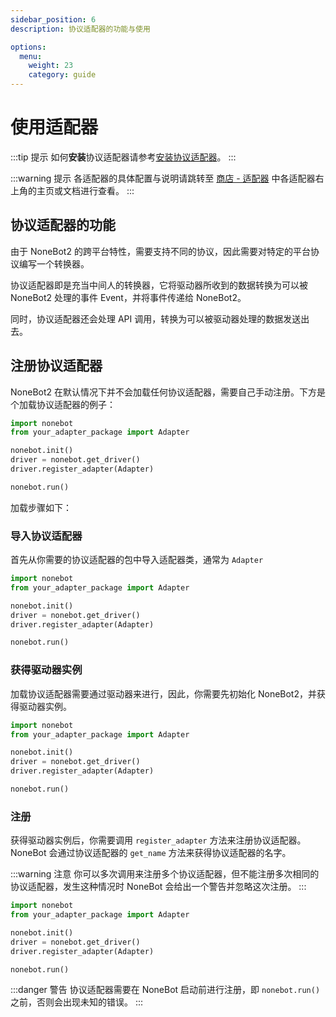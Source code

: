 ```yaml
---
sidebar_position: 6
description: 协议适配器的功能与使用

options:
  menu:
    weight: 23
    category: guide
---
```


# 使用适配器

:::tip 提示
如何**安装**协议适配器请参考[安装协议适配器](../start/install-adapter.mdx)。
:::

:::warning 提示
各适配器的具体配置与说明请跳转至 [商店 - 适配器](/store) 中各适配器右上角的主页或文档进行查看。
:::

## 协议适配器的功能

由于 NoneBot2 的跨平台特性，需要支持不同的协议，因此需要对特定的平台协议编写一个转换器。

协议适配器即是充当中间人的转换器，它将驱动器所收到的数据转换为可以被 NoneBot2 处理的事件 Event，并将事件传递给 NoneBot2。

同时，协议适配器还会处理 API 调用，转换为可以被驱动器处理的数据发送出去。

## 注册协议适配器

NoneBot2 在默认情况下并不会加载任何协议适配器，需要自己手动注册。下方是个加载协议适配器的例子：

```python title=bot.py
import nonebot
from your_adapter_package import Adapter

nonebot.init()
driver = nonebot.get_driver()
driver.register_adapter(Adapter)

nonebot.run()
```

加载步骤如下：

### 导入协议适配器

首先从你需要的协议适配器的包中导入适配器类，通常为 `Adapter`

```python title=bot.py {2}
import nonebot
from your_adapter_package import Adapter

nonebot.init()
driver = nonebot.get_driver()
driver.register_adapter(Adapter)

nonebot.run()
```

### 获得驱动器实例

加载协议适配器需要通过驱动器来进行，因此，你需要先初始化 NoneBot2，并获得驱动器实例。

```python title=bot.py {4,5}
import nonebot
from your_adapter_package import Adapter

nonebot.init()
driver = nonebot.get_driver()
driver.register_adapter(Adapter)

nonebot.run()
```

### 注册

获得驱动器实例后，你需要调用 `register_adapter` 方法来注册协议适配器。NoneBot 会通过协议适配器的 `get_name` 方法来获得协议适配器的名字。

:::warning 注意
你可以多次调用来注册多个协议适配器，但不能注册多次相同的协议适配器，发生这种情况时 NoneBot 会给出一个警告并忽略这次注册。
:::

```python title=bot.py {6}
import nonebot
from your_adapter_package import Adapter

nonebot.init()
driver = nonebot.get_driver()
driver.register_adapter(Adapter)

nonebot.run()
```

:::danger 警告
协议适配器需要在 NoneBot 启动前进行注册，即 `nonebot.run()` 之前，否则会出现未知的错误。
:::
